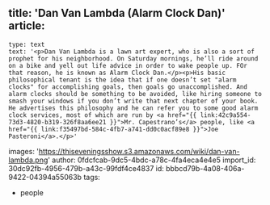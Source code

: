 title: 'Dan Van Lambda (Alarm Clock Dan)'
article:
  -
    type: text
    text: '<p>Dan Van Lambda is a lawn art expert, who is also a sort of prophet for his neighborhood. On Saturday mornings, he’ll ride around on a bike and yell out life advice in order to wake people up. FOr that reason, he is known as Alarm Clock Dan.</p><p>His basic philosophical tenant is the idea that if one doesn’t set "alarm clocks" for accomplishing goals, then goals go unaccomplished. And alarm clocks should be something to be avoided, like hiring someone to smash your windows if you don’t write that next chapter of your book. He advertises this philosophy and he can refer you to some good alarm clock services, most of which are run by <a href="{{ link:42c9a554-73d3-4820-b319-326f8aa6ee21 }}">Mr. Capestrano’s</a> people, like <a href="{{ link:f35497bd-584c-4fb7-a741-dd0c0acf89e8 }}">Joe Pasteroni</a>.</p>'
images: 'https://thiseveningsshow.s3.amazonaws.com/wiki/dan-van-lambda.png'
author: 0fdcfcab-9dc5-4bdc-a78c-4fa4eca4e4e5
import_id: 30dc92fb-4956-479b-a43c-99fdf4ce4837
id: bbbcd79b-4a08-406a-9422-04394a55063b
tags:
  - people
